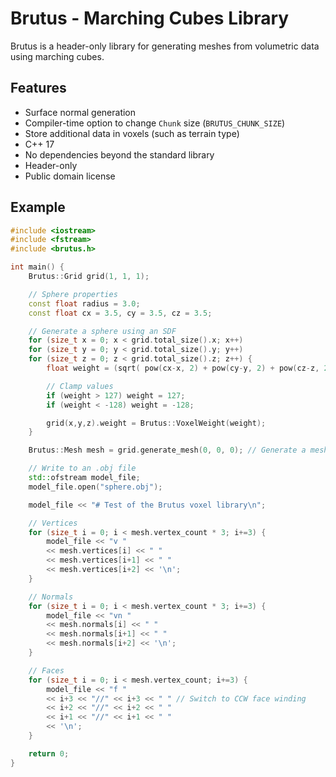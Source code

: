 Brutus - Marching Cubes Library
==============

Brutus is a header-only library for generating meshes from volumetric data using marching cubes.

Features
--------------

* Surface normal generation
* Compiler-time option to change `Chunk` size (`BRUTUS_CHUNK_SIZE`)
* Store additional data in voxels (such as terrain type)
* C++ 17
* No dependencies beyond the standard library
* Header-only
* Public domain license

Example
--------------

```C++
#include <iostream>
#include <fstream>
#include <brutus.h>

int main() {
	Brutus::Grid grid(1, 1, 1);

	// Sphere properties
	const float radius = 3.0;
	const float cx = 3.5, cy = 3.5, cz = 3.5;

	// Generate a sphere using an SDF
	for (size_t x = 0; x < grid.total_size().x; x++)
	for (size_t y = 0; y < grid.total_size().y; y++)
	for (size_t z = 0; z < grid.total_size().z; z++) {
		float weight = (sqrt( pow(cx-x, 2) + pow(cy-y, 2) + pow(cz-z, 2) ) - radius) * 64;

		// Clamp values
		if (weight > 127) weight = 127;
		if (weight < -128) weight = -128;

		grid(x,y,z).weight = Brutus::VoxelWeight(weight);
	}

	Brutus::Mesh mesh = grid.generate_mesh(0, 0, 0); // Generate a mesh

	// Write to an .obj file
	std::ofstream model_file;
	model_file.open("sphere.obj");

	model_file << "# Test of the Brutus voxel library\n";

	// Vertices
	for (size_t i = 0; i < mesh.vertex_count * 3; i+=3) {
		model_file << "v "
		<< mesh.vertices[i] << " "
		<< mesh.vertices[i+1] << " "
		<< mesh.vertices[i+2] << '\n';
	}

	// Normals
	for (size_t i = 0; i < mesh.vertex_count * 3; i+=3) {
		model_file << "vn "
		<< mesh.normals[i] << " "
		<< mesh.normals[i+1] << " "
		<< mesh.normals[i+2] << '\n';
	}

	// Faces
	for (size_t i = 0; i < mesh.vertex_count; i+=3) {
		model_file << "f "
		<< i+3 << "//" << i+3 << " " // Switch to CCW face winding
		<< i+2 << "//" << i+2 << " "
		<< i+1 << "//" << i+1 << " "
		<< '\n';
	}

	return 0;
}
```
